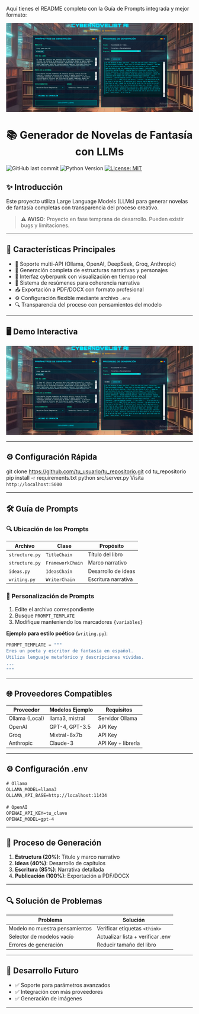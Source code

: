 Aquí tienes el README completo con la Guía de Prompts integrada y mejor formato:


<p align="center">
  <img src="images/sample.png" alt="Generador de Novelas de Fantasía con LLMs" width="800">
  <h1 align="center">📚 Generador de Novelas de Fantasía con LLMs</h1>
</p>

![GitHub last commit](https://img.shields.io/github/last-commit/tu_usuario/tu_repositorio?style=flat-square)
![Python Version](https://img.shields.io/badge/python-3.8%2B-blue?style=flat-square)
[![License: MIT](https://img.shields.io/badge/License-MIT-yellow.svg?style=flat-square)](https://opensource.org/licenses/MIT)

## ✨ Introducción

Este proyecto utiliza Large Language Models (LLMs) para generar novelas de fantasía completas con transparencia del proceso creativo.

> **⚠️ AVISO**: Proyecto en fase temprana de desarrollo. Pueden existir bugs y limitaciones.

---

## 🚀 Características Principales

- 🧠 Soporte multi-API (Ollama, OpenAI, DeepSeek, Groq, Anthropic)
- 📖 Generación completa de estructuras narrativas y personajes
- 🎨 Interfaz cyberpunk con visualización en tiempo real
- 📝 Sistema de resúmenes para coherencia narrativa
- 📤 Exportación a PDF/DOCX con formato profesional
- ⚙️ Configuración flexible mediante archivo `.env`
- 🔍 Transparencia del proceso con pensamientos del modelo

---

## 🖥️ Demo Interactiva

![Interfaz del Generador](images/sample.png)

---

## ⚙️ Configuración Rápida

git clone https://github.com/tu_usuario/tu_repositorio.git
cd tu_repositorio
pip install -r requirements.txt
python src/server.py
Visita `http://localhost:5000`

---

## 🛠️ Guía de Prompts

### 🔍 Ubicación de los Prompts

| Archivo               | Clase                 | Propósito |
|-----------------------|-----------------------|-----------|
| `structure.py`        | `TitleChain`          | Título del libro |
| `structure.py`        | `FrameworkChain`      | Marco narrativo |
| `ideas.py`            | `IdeasChain`          | Desarrollo de ideas |
| `writing.py`          | `WriterChain`         | Escritura narrativa |

### 📝 Personalización de Prompts

1. Edite el archivo correspondiente
2. Busque `PROMPT_TEMPLATE`
3. Modifique manteniendo los marcadores `{variables}`

**Ejemplo para estilo poético** (`writing.py`):
```python
PROMPT_TEMPLATE = """
Eres un poeta y escritor de fantasía en español.
Utiliza lenguaje metafórico y descripciones vívidas.
...
"""
```

---

## 🌐 Proveedores Compatibles

| Proveedor       | Modelos Ejemplo         | Requisitos         |
|-----------------|-------------------------|--------------------|
| Ollama (Local)  | llama3, mistral         | Servidor Ollama    |
| OpenAI          | GPT-4, GPT-3.5          | API Key            |
| Groq            | Mixtral-8x7b            | API Key            |
| Anthropic       | Claude-3                | API Key + librería |

---

## ⚙️ Configuración .env

```env
# Ollama
OLLAMA_MODEL=llama3
OLLAMA_API_BASE=http://localhost:11434

# OpenAI
OPENAI_API_KEY=tu_clave
OPENAI_MODEL=gpt-4
```

---

## 🚧 Proceso de Generación

1. **Estructura (20%)**: Título y marco narrativo
2. **Ideas (40%)**: Desarrollo de capítulos
3. **Escritura (85%)**: Narrativa detallada
4. **Publicación (100%)**: Exportación a PDF/DOCX

---

## 🔍 Solución de Problemas

| Problema                          | Solución                          |
|-----------------------------------|-----------------------------------|
| Modelo no muestra pensamientos    | Verificar etiquetas `<think>`     |
| Selector de modelos vacío         | Actualizar lista + verificar .env |
| Errores de generación             | Reducir tamaño del libro          |

---

## 🚧 Desarrollo Futuro

- ✅ Soporte para parámetros avanzados
- ✅ Integración con más proveedores
- ✅ Generación de imágenes

---
